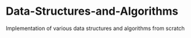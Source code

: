 # Data-Structures-and-Algorithms
Implementation of various data structures and algorithms from scratch
